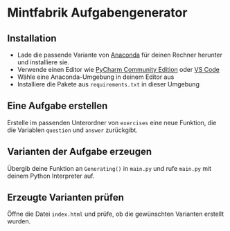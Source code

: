 # Mintfabrik Aufgabengenerator

## Installation

 * Lade die passende Variante von [Anaconda](https://www.anaconda.com/download) für deinen Rechner herunter und installiere sie.
 * Verwende einen Editor wie [PyCharm Community Edition](https://www.jetbrains.com/pycharm/download) oder [VS Code](https://code.visualstudio.com/download)
 * Wähle eine Anaconda-Umgebung in deinem Editor aus
 * Installiere die Pakete aus `requirements.txt` in dieser Umgebung

## Eine Aufgabe erstellen

Erstelle im passenden Unterordner von `exercises` eine neue Funktion, die die Variablen `question` und `answer` zurückgibt.

## Varianten der Aufgabe erzeugen

Übergib deine Funktion an `Generating()` in `main.py` und rufe `main.py` mit deinem Python Interpreter auf.

## Erzeugte Varianten prüfen

Öffne die Datei `index.html` und prüfe, ob die gewünschten Varianten erstellt wurden.

